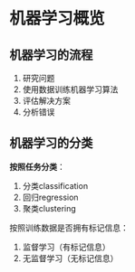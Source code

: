 # 机器学习概览

## 机器学习的流程

1. 研究问题
2. 使用数据训练机器学习算法
3. 评估解决方案
4. 分析错误

## 机器学习的分类

**按照任务分类**：

1. 分类classification
2. 回归regression
3. 聚类clustering

按照训练数据是否拥有标记信息：

1. 监督学习（有标记信息）
2. 无监督学习（无标记信息）
